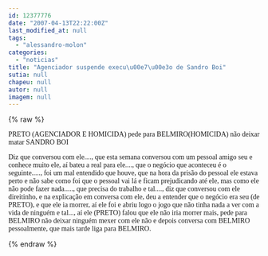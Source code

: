 ```yaml
---
id: 12377776
date: "2007-04-13T22:22:00Z"
last_modified_at: null
tags:
  - "alessandro-molon"
categories:
  - "noticias"
title: "Agenciador suspende execu\u00e7\u00e3o de Sandro Boi"
sutia: null
chapeu: null
autor: null
imagem: null
---
```

{% raw %}
<p><P><FONT face=Verdana>PRETO (AGENCIADOR E HOMICIDA) pede para BELMIRO(HOMICIDA) não deixar matar SANDRO BOI</FONT></P></p>
<p><P><FONT face=Verdana>Diz que conversou com ele...., que esta semana conversou com um pessoal amigo seu e conhece muito ele, aí bateu a real para ele...., que o negócio que aconteceu é o seguinte....., foi um mal entendido que houve, que na hora da prisão do pessoal ele estava perto e não sabe como foi que o pessoal vai lá e ficam prejudicando até ele, mas como ele não pode fazer nada....., que precisa do trabalho e tal...., diz que conversou com ele direitinho, e na explicação em conversa com ele, deu a entender que o negócio era seu (de PRETO), e que ele ia morrer, aí ele foi e abriu logo o jogo que não tinha nada a ver com a vida de ninguém e tal..., aí ele (PRETO) falou que ele não iria morrer mais, pede para BELMIRO não deixar ninguém mexer com ele não e depois conversa com BELMIRO pessoalmente, que mais tarde liga para BELMIRO.</FONT></P> </p>
{% endraw %}